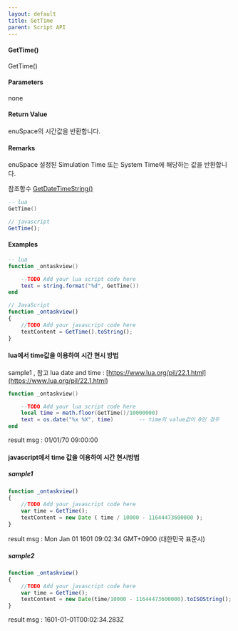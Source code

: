 ```yaml
---
layout: default
title: GetTime
parent: Script API
---
```

#### GetTime\(\)

GetTime\(\)

#### Parameters

none

#### Return Value

enuSpace의 시간값을 반환합니다.

#### Remarks

enuSpace 설정된 Simulation Time 또는 System Time에 해당하는 값을 반환합니다.

참조함수 [GetDateTimeString\(\)](./enusscriptapi_getdatetimestring.md)

```lua
-- lua
GetTime()
```

```js
// javascript
GetTime();
```

#### 

#### Examples

```lua
-- lua
function _ontaskview()

    --TODO Add your lua script code here
    text = string.format("%d", GetTime())
end
```

```js
// JavaScript
function _ontaskview()
{    
    //TODO Add your javascript code here
    textContent = GetTime().toString();
}
```

#### lua에서 time값을 이용하여 시간 현시 방법

sample1 , 참고 lua date and time : [https://www.lua.org/pil/22.1.html](https://www.lua.org/pil/22.1.html)

```lua
function _ontaskview()

    --TODO Add your lua script code here
    local time = math.floor(GetTime()/10000000)
    text = os.date("%x %X", time)        -- time의 value값이 0인 경우
end
```

result msg : 01/01/70 09:00:00

#### javascript에서 time 값을 이용하여 시간 현시방법

##### sample1

```js
function _ontaskview()
{    
    //TODO Add your javascript code here
    var time = GetTime();
    textContent = new Date ( time / 10000 - 11644473600000 );
}
```

result msg : Mon Jan 01 1601 09:02:34 GMT+0900 \(대한민국 표준시\)

##### sample2

```js
function _ontaskview()
{    
    //TODO Add your javascript code here
    var time = GetTime();
    textContent = new Date(time/10000 - 11644473600000).toISOString();
}
```

result msg : 1601-01-01T00:02:34.283Z

